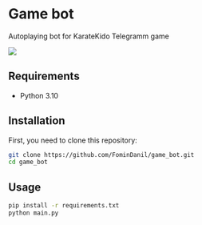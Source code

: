 # Game bot
Autoplaying bot for KarateKido Telegramm game

![](https://i.imgur.com/RGi4x9F.gif)

## Requirements
- Python 3.10

## Installation

First, you need to clone this repository:

```bash
git clone https://github.com/FominDanil/game_bot.git
cd game_bot
```
## Usage
```bash
pip install -r requirements.txt
python main.py
```
